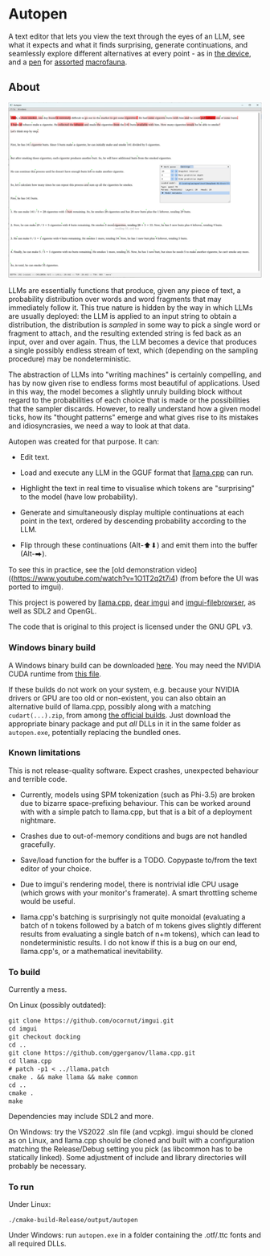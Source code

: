 # Autopen

A text editor that lets you view the text through the eyes of an LLM, see what it expects and what it finds surprising, generate continuations,
and seamlessly explore different alternatives at every point - as in [the device](https://en.wikipedia.org/wiki/Autopen), and a [pen](https://en.wikipedia.org/wiki/Pen_%28enclosure%29) for [assorted](https://en.wikipedia.org/wiki/LLaMA) [macrofauna](https://lmsys.org/blog/2023-03-30-vicuna/).

## About

![Screenshot](/screenshots/screenshot.png?raw=true)

LLMs are essentially functions that produce, given any piece of text, a probability distribution over words and word fragments that may immediately follow it.
This true nature is hidden by the way in which LLMs are usually deployed: the LLM is applied to an input string to obtain a distribution, the distribution is *sampled* in some way to pick a single word or fragment to attach, and the resulting extended string is fed back as an input, over and over again. Thus, the LLM becomes a device that produces a single possibly endless stream of text, which (depending on the sampling procedure) may be nondeterministic.

The abstraction of LLMs into "writing machines" is certainly compelling, and has by now given rise to endless forms most beautiful of applications. Used in this way,
the model becomes a slightly unruly building block without regard to the probabilities of each choice that is made or the possibilities that the sampler discards. However, to really understand how a given model ticks, how its "thought patterns" emerge and what gives rise to its mistakes and idiosyncrasies, we need a way to look at that data.

Autopen was created for that purpose. It can:

* Edit text.

* Load and execute any LLM in the GGUF format that [llama.cpp](https://github.com/ggerganov/llama.cpp) can run.

* Highlight the text in real time to visualise which tokens are "surprising" to the model (have low probability).

* Generate and simultaneously display multiple continuations at each point in the text, ordered by descending probability according to the LLM.

* Flip through these continuations (Alt-⬆⬇) and emit them into the buffer (Alt-⮕). 

To see this in practice, see the [old demonstration video]((https://www.youtube.com/watch?v=1O1T2q2t7i4) (from before the UI was ported to imgui).

This project is powered by [llama.cpp](https://github.com/ggerganov/llama.cpp), [dear imgui](https://github.com/ocornut/imgui) and [imgui-filebrowser](https://github.com/AirGuanZ/imgui-filebrowser/), as well as SDL2 and OpenGL.

The code that is original to this project is licensed under the GNU GPL v3.

### Windows binary build

A Windows binary build can be downloaded [here](https://www.cattheory.net/files/autopen.zip). You may need the NVIDIA CUDA runtime from [this file](https://www.cattheory.net/files/cuda.zip).

If these builds do not work on your system, e.g. because your NVIDIA drivers or GPU are too old or non-existent, you can
also obtain an alternative build of llama.cpp, possibly along with a matching `cudart(...).zip`, from among [the official builds](https://github.com/ggerganov/llama.cpp/releases/tag/b4589). Just download the appropriate binary package and put *all* DLLs in it in the same
folder as `autopen.exe`, potentially replacing the bundled ones.

### Known limitations

This is not release-quality software. Expect crashes, unexpected behaviour and terrible code.

* Currently, models using SPM tokenization (such as Phi-3.5) are broken due to bizarre space-prefixing behaviour. This can be worked around with with a simple patch to llama.cpp, but that is a bit of a deployment nightmare.

* Crashes due to out-of-memory conditions and bugs are not handled gracefully.

* Save/load function for the buffer is a TODO. Copypaste to/from the text editor of your choice.

* Due to imgui's rendering model, there is nontrivial idle CPU usage (which grows with your monitor's framerate). A smart throttling scheme would be useful.

* llama.cpp's batching is surprisingly not quite monoidal (evaluating a batch of n tokens followed by a batch of m tokens gives slightly different results from evaluating a single batch of n+m tokens), which can lead to nondeterministic results. I do not know if this is a bug on our end, llama.cpp's, or a mathematical inevitability.

### To build
Currently a mess.

On Linux (possibly outdated):
```
git clone https://github.com/ocornut/imgui.git
cd imgui
git checkout docking
cd ..
git clone https://github.com/ggerganov/llama.cpp.git
cd llama.cpp
# patch -p1 < ../llama.patch
cmake . && make llama && make common
cd ..
cmake .
make
```
Dependencies may include SDL2 and more.

On Windows: try the VS2022 .sln file (and vcpkg). imgui should be cloned as on Linux, and llama.cpp should be cloned and built with a configuration matching the Release/Debug setting you pick (as libcommon has to be statically linked). Some adjustment of include and library directories will probably be necessary.

### To run
Under Linux:
```
./cmake-build-Release/output/autopen
```

Under Windows: run `autopen.exe` in a folder containing the .otf/.ttc fonts and all required DLLs.